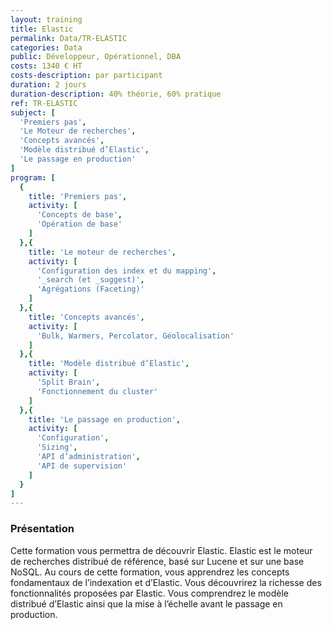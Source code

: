 ```yaml
---
layout: training
title: Elastic
permalink: Data/TR-ELASTIC
categories: Data
public: Développeur, Opérationnel, DBA
costs: 1340 € HT
costs-description: par participant
duration: 2 jours
duration-description: 40% théorie, 60% pratique
ref: TR-ELASTIC
subject: [
  'Premiers pas',
  'Le Moteur de recherches',
  'Concepts avancés',
  'Modèle distribué d’Elastic',
  'Le passage en production'
]
program: [
  {
    title: 'Premiers pas',
    activity: [
      'Concepts de base',
      'Opération de base'
    ]
  },{
    title: 'Le moteur de recherches',
    activity: [
      'Configuration des index et du mapping',
      '_search (et _suggest)',
      'Agrégations (Faceting)'
    ]
  },{
    title: 'Concepts avancés',
    activity: [
      'Bulk, Warmers, Percolator, Géolocalisation'
    ]
  },{
    title: 'Modèle distribué d’Elastic',
    activity: [
      'Split Brain',
      'Fonctionnement du cluster'
    ]
  },{
    title: 'Le passage en production',
    activity: [
      'Configuration',
      'Sizing',
      'API d’administration',
      'API de supervision'
    ]
  }
]
---
```


### Présentation

Cette formation vous permettra de découvrir Elastic. Elastic est le moteur de recherches distribué de référence, basé sur Lucene et sur une base NoSQL.
Au cours de cette formation, vous apprendrez les concepts fondamentaux de l’indexation et d’Elastic. Vous découvrirez la richesse des fonctionnalités proposées par Elastic.
Vous comprendrez le modèle distribué d’Elastic ainsi que la mise à l’échelle avant le passage en production.
